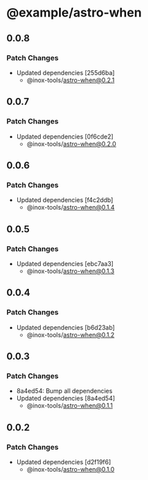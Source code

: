 # @example/astro-when

## 0.0.8

### Patch Changes

- Updated dependencies [255d6ba]
  - @inox-tools/astro-when@0.2.1

## 0.0.7

### Patch Changes

- Updated dependencies [0f6cde2]
  - @inox-tools/astro-when@0.2.0

## 0.0.6

### Patch Changes

- Updated dependencies [f4c2ddb]
  - @inox-tools/astro-when@0.1.4

## 0.0.5

### Patch Changes

- Updated dependencies [ebc7aa3]
  - @inox-tools/astro-when@0.1.3

## 0.0.4

### Patch Changes

- Updated dependencies [b6d23ab]
  - @inox-tools/astro-when@0.1.2

## 0.0.3

### Patch Changes

- 8a4ed54: Bump all dependencies
- Updated dependencies [8a4ed54]
  - @inox-tools/astro-when@0.1.1

## 0.0.2

### Patch Changes

- Updated dependencies [d2f19f6]
  - @inox-tools/astro-when@0.1.0
